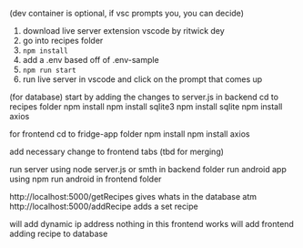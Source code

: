 (dev container is optional, if vsc prompts you, you can decide)
1. download live server extension vscode by ritwick dey
2. go into recipes folder
3. `npm install`
4. add a .env based off of .env-sample
5. `npm run start`
6. run live server in vscode and click on the prompt that comes up

(for database)
start by adding the changes to server.js in backend 
cd to recipes folder
npm install 
npm install sqlite3
npm install sqlite
npm install axios

for frontend
cd to fridge-app folder
npm install
npm install axios

add necessary change to frontend tabs (tbd for merging)

run server using node server.js or smth in backend folder
run android app using npm run android in frontend folder

http://localhost:5000/getRecipes gives whats in the database atm
http://localhost:5000/addRecipe adds a set recipe

will add dynamic ip address
nothing in this frontend works
will add frontend adding recipe to database